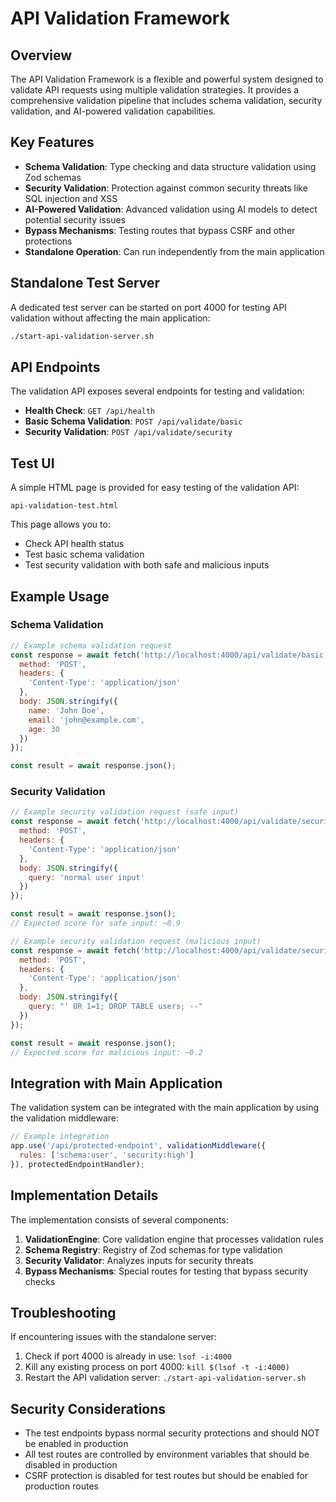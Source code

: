 # API Validation Framework

## Overview

The API Validation Framework is a flexible and powerful system designed to validate API requests using multiple validation strategies. It provides a comprehensive validation pipeline that includes schema validation, security validation, and AI-powered validation capabilities.

## Key Features

- **Schema Validation**: Type checking and data structure validation using Zod schemas
- **Security Validation**: Protection against common security threats like SQL injection and XSS
- **AI-Powered Validation**: Advanced validation using AI models to detect potential security issues
- **Bypass Mechanisms**: Testing routes that bypass CSRF and other protections
- **Standalone Operation**: Can run independently from the main application

## Standalone Test Server

A dedicated test server can be started on port 4000 for testing API validation without affecting the main application:

```bash
./start-api-validation-server.sh
```

## API Endpoints

The validation API exposes several endpoints for testing and validation:

- **Health Check**: `GET /api/health`
- **Basic Schema Validation**: `POST /api/validate/basic`
- **Security Validation**: `POST /api/validate/security`

## Test UI

A simple HTML page is provided for easy testing of the validation API:

```
api-validation-test.html
```

This page allows you to:
- Check API health status
- Test basic schema validation
- Test security validation with both safe and malicious inputs

## Example Usage

### Schema Validation

```javascript
// Example schema validation request
const response = await fetch('http://localhost:4000/api/validate/basic', {
  method: 'POST',
  headers: {
    'Content-Type': 'application/json'
  },
  body: JSON.stringify({
    name: 'John Doe',
    email: 'john@example.com',
    age: 30
  })
});

const result = await response.json();
```

### Security Validation

```javascript
// Example security validation request (safe input)
const response = await fetch('http://localhost:4000/api/validate/security', {
  method: 'POST',
  headers: {
    'Content-Type': 'application/json'
  },
  body: JSON.stringify({
    query: 'normal user input'
  })
});

const result = await response.json();
// Expected score for safe input: ~0.9

// Example security validation request (malicious input)
const response = await fetch('http://localhost:4000/api/validate/security', {
  method: 'POST',
  headers: {
    'Content-Type': 'application/json'
  },
  body: JSON.stringify({
    query: "' OR 1=1; DROP TABLE users; --"
  })
});

const result = await response.json();
// Expected score for malicious input: ~0.2
```

## Integration with Main Application

The validation system can be integrated with the main application by using the validation middleware:

```javascript
// Example integration
app.use('/api/protected-endpoint', validationMiddleware({
  rules: ['schema:user', 'security:high']
}), protectedEndpointHandler);
```

## Implementation Details

The implementation consists of several components:

1. **ValidationEngine**: Core validation engine that processes validation rules
2. **Schema Registry**: Registry of Zod schemas for type validation
3. **Security Validator**: Analyzes inputs for security threats
4. **Bypass Mechanisms**: Special routes for testing that bypass security checks

## Troubleshooting

If encountering issues with the standalone server:

1. Check if port 4000 is already in use: `lsof -i:4000`
2. Kill any existing process on port 4000: `kill $(lsof -t -i:4000)`
3. Restart the API validation server: `./start-api-validation-server.sh`

## Security Considerations

- The test endpoints bypass normal security protections and should NOT be enabled in production
- All test routes are controlled by environment variables that should be disabled in production
- CSRF protection is disabled for test routes but should be enabled for production routes